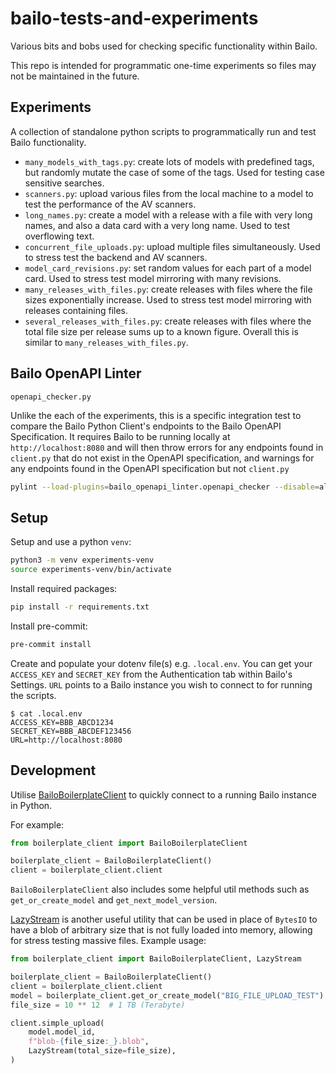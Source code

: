 # bailo-tests-and-experiments

Various bits and bobs used for checking specific functionality within Bailo.

This repo is intended for programmatic one-time experiments so files may not be maintained in the future.

## Experiments

A collection of standalone python scripts to programmatically run and test Bailo functionality.

- `many_models_with_tags.py`: create lots of models with predefined tags, but randomly mutate the case of some of the tags. Used for testing case sensitive searches.
- `scanners.py`: upload various files from the local machine to a model to test the performance of the AV scanners.
- `long_names.py`: create a model with a release with a file with very long names, and also a data card with a very long name. Used to test overflowing text.
- `concurrent_file_uploads.py`: upload multiple files simultaneously. Used to stress test the backend and AV scanners.
- `model_card_revisions.py`: set random values for each part of a model card. Used to stress test model mirroring with many revisions.
- `many_releases_with_files.py`: create releases with files where the file sizes exponentially increase. Used to stress test model mirroring with releases containing files.
- `several_releases_with_files.py`: create releases with files where the total file size per release sums up to a known figure. Overall this is similar to `many_releases_with_files.py`.

## Bailo OpenAPI Linter

`openapi_checker.py`

Unlike the each of the experiments, this is a specific integration test to compare the Bailo Python Client's endpoints to the Bailo OpenAPI Specification. It requires Bailo to be running locally at `http://localhost:8080` and will then throw errors for any endpoints found in `client.py` that do not exist in the OpenAPI specification, and warnings for any endpoints found in the OpenAPI specification but not `client.py`

```bash
pylint --load-plugins=bailo_openapi_linter.openapi_checker --disable=all --enable=endpoint-not-covered,endpoint-unknown --jobs=1 <path/to/bailo/lib/python/src/bailo/core/client.py>
```

## Setup

Setup and use a python `venv`:

```bash
python3 -m venv experiments-venv
source experiments-venv/bin/activate
```

Install required packages:

```bash
pip install -r requirements.txt
```

Install pre-commit:

```bash
pre-commit install
```

Create and populate your dotenv file(s) e.g. `.local.env`. You can get your `ACCESS_KEY` and `SECRET_KEY` from the Authentication tab within Bailo's Settings.
`URL` points to a Bailo instance you wish to connect to for running the scripts.

```console
$ cat .local.env
ACCESS_KEY=BBB_ABCD1234
SECRET_KEY=BBB_ABCDEF123456
URL=http://localhost:8080
```

## Development

Utilise [BailoBoilerplateClient](./boilerplate_client.py) to quickly connect to a running Bailo instance in Python.

For example:

```python
from boilerplate_client import BailoBoilerplateClient

boilerplate_client = BailoBoilerplateClient()
client = boilerplate_client.client
```

`BailoBoilerplateClient` also includes some helpful util methods such as `get_or_create_model` and `get_next_model_version`.

[LazyStream](./boilerplate_client.py) is another useful utility that can be used in place of `BytesIO` to have a blob of arbitrary size that is not fully loaded into memory, allowing for stress testing massive files. Example usage:

```python
from boilerplate_client import BailoBoilerplateClient, LazyStream

boilerplate_client = BailoBoilerplateClient()
client = boilerplate_client.client
model = boilerplate_client.get_or_create_model("BIG_FILE_UPLOAD_TEST")
file_size = 10 ** 12  # 1 TB (Terabyte)

client.simple_upload(
    model.model_id,
    f"blob-{file_size:_}.blob",
    LazyStream(total_size=file_size),
)
```
